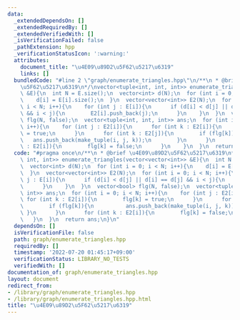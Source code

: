 ```yaml
---
data:
  _extendedDependsOn: []
  _extendedRequiredBy: []
  _extendedVerifiedWith: []
  _isVerificationFailed: false
  _pathExtension: hpp
  _verificationStatusIcon: ':warning:'
  attributes:
    document_title: "\u4E09\u89D2\u5F62\u5217\u6319"
    links: []
  bundledCode: "#line 2 \"graph/enumerate_triangles.hpp\"\n/**\n * @brief \u4E09\u89D2\
    \u5F62\u5217\u6319\n*/\nvector<tuple<int, int, int>> enumerate_triangles(vector<vector<int>>\
    \ &E){\n  int N = E.size();\n  vector<int> d(N);\n  for (int i = 0; i < N; i++){\n\
    \    d[i] = E[i].size();\n  }\n  vector<vector<int>> E2(N);\n  for (int i = 0;\
    \ i < N; i++){\n    for (int j : E[i]){\n      if (d[i] < d[j] || d[i] == d[j]\
    \ && i < j){\n        E2[i].push_back(j);\n      }\n    }\n  }\n  vector<bool>\
    \ flg(N, false);\n  vector<tuple<int, int, int>> ans;\n  for (int i = 0; i < N;\
    \ i++){\n    for (int j : E2[i]){\n      for (int k : E2[i]){\n        flg[k]\
    \ = true;\n      }\n      for (int k : E2[j]){\n        if (flg[k]){\n       \
    \   ans.push_back(make_tuple(i, j, k));\n        }\n      }\n      for (int k\
    \ : E2[i]){\n        flg[k] = false;\n      }\n    }\n  }\n  return ans;\n}\n"
  code: "#pragma once\n/**\n * @brief \u4E09\u89D2\u5F62\u5217\u6319\n*/\nvector<tuple<int,\
    \ int, int>> enumerate_triangles(vector<vector<int>> &E){\n  int N = E.size();\n\
    \  vector<int> d(N);\n  for (int i = 0; i < N; i++){\n    d[i] = E[i].size();\n\
    \  }\n  vector<vector<int>> E2(N);\n  for (int i = 0; i < N; i++){\n    for (int\
    \ j : E[i]){\n      if (d[i] < d[j] || d[i] == d[j] && i < j){\n        E2[i].push_back(j);\n\
    \      }\n    }\n  }\n  vector<bool> flg(N, false);\n  vector<tuple<int, int,\
    \ int>> ans;\n  for (int i = 0; i < N; i++){\n    for (int j : E2[i]){\n     \
    \ for (int k : E2[i]){\n        flg[k] = true;\n      }\n      for (int k : E2[j]){\n\
    \        if (flg[k]){\n          ans.push_back(make_tuple(i, j, k));\n       \
    \ }\n      }\n      for (int k : E2[i]){\n        flg[k] = false;\n      }\n \
    \   }\n  }\n  return ans;\n}\n"
  dependsOn: []
  isVerificationFile: false
  path: graph/enumerate_triangles.hpp
  requiredBy: []
  timestamp: '2022-07-20 01:45:17+09:00'
  verificationStatus: LIBRARY_NO_TESTS
  verifiedWith: []
documentation_of: graph/enumerate_triangles.hpp
layout: document
redirect_from:
- /library/graph/enumerate_triangles.hpp
- /library/graph/enumerate_triangles.hpp.html
title: "\u4E09\u89D2\u5F62\u5217\u6319"
---
```


